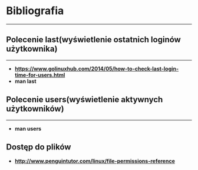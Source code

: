 # Bibliografia
---
## Polecenie last(wyświetlenie ostatnich loginów użytkownika)
---
* __https://www.golinuxhub.com/2014/05/how-to-check-last-login-time-for-users.html__
* __man last__
## Polecenie users(wyświetlenie aktywnych użytkowników)
---
* __man users__
## Dostęp do plików
* __http://www.penguintutor.com/linux/file-permissions-reference__